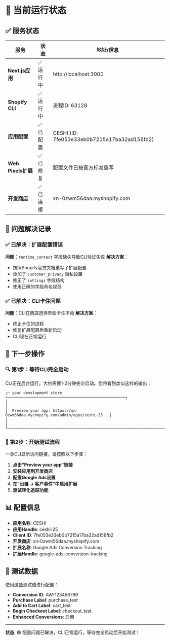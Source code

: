 # 🎯 当前运行状态

## ✅ 服务状态

| 服务 | 状态 | 地址/信息 |
|------|------|-----------|
| **Next.js应用** | ✅ 运行中 | http://localhost:3000 |
| **Shopify CLI** | ✅ 运行中 | 进程ID: 63128 |
| **应用配置** | ✅ 已配置 | CESHI (ID: 7fe053e33eb0b7215a17ba32ad156fb2) |
| **Web Pixels扩展** | ✅ 已修复 | 配置文件已按官方标准重写 |
| **开发商店** | ✅ 已连接 | xn-0zwm56daa.myshopify.com |

## 🔧 问题解决记录

### ✅ 已解决：扩展配置错误
**问题**：`runtime_context` 字段缺失导致CLI验证失败
**解决方案**：
- 按照Shopify官方文档重写了扩展配置
- 添加了 `customer_privacy` 隐私设置
- 修正了 `settings` 字段结构
- 使用正确的字段命名规范

### ✅ 已解决：CLI卡住问题
**问题**：CLI在商店选择界面卡住不动
**解决方案**：
- 终止卡住的进程
- 修复扩展配置后重新启动
- CLI现在正常运行

## 🎯 下一步操作

### 🔍 第1步：等待CLI完全启动

CLI正在后台运行，大约需要1-2分钟完全启动。您将看到类似这样的输出：

```
┌─ your development store ─────────────────────────────────────────────────────┐
│                                                                              │
│  Preview your app: https://xn-0zwm56daa.myshopify.com/admin/apps/ceshi-25   │
│                                                                              │
└──────────────────────────────────────────────────────────────────────────────┘
```

### 🚀 第2步：开始测试流程

一旦CLI显示访问链接，请按照以下步骤：

1. **点击"Preview your app"链接**
2. **安装应用到开发商店**
3. **配置Google Ads设置**
4. **在"设置 → 客户事件"中启用扩展**
5. **测试转化追踪功能**

## 📊 配置信息

- **应用名称**: CESHI
- **应用Handle**: ceshi-25
- **Client ID**: 7fe053e33eb0b7215a17ba32ad156fb2
- **开发商店**: xn-0zwm56daa.myshopify.com
- **扩展名称**: Google Ads Conversion Tracking
- **扩展Handle**: google-ads-conversion-tracking

## 🎯 测试数据

使用这些测试值进行配置：
- **Conversion ID**: AW-123456789
- **Purchase Label**: purchase_test
- **Add to Cart Label**: cart_test
- **Begin Checkout Label**: checkout_test
- **Enhanced Conversions**: 启用

---

**状态**: 🟢 配置问题已解决，CLI正常运行，等待完全启动后开始测试！ 